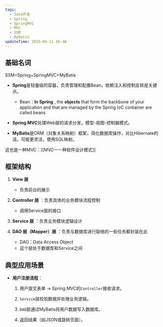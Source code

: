 ```yaml
---
tags:
  - Java开发
  - Spring
  - SpringMVC
  - MVC
  - SSM
  - MyBatis
updateTime: 2025-04-11 16:48
---
```

## 基础名词

SSM=Spring+SpringMVC+MyBatis  

- **Spring**是轻量级的容器，负责管理和配置Bean，依赖注入和控制反转是关键点。
	- Bean：**In Spring** , the **objects** that form the backbone of your application and that are managed by the Spring IoC container are called beans
- **Spring MVC**处理Web层的请求分发，模型-视图-控制器模式。
	
- **MyBatis**是ORM（对象关系映射）框架，简化数据库操作，对比Hibernate的话，可能更灵活，使用SQL映射。

这也是一种MVC：[[MVC—一种软件设计模式]]  

## 框架结构  

1. **View 层**  
	- 负责前台的展示
2. **Controller 层** ：负责具体的业务模块流程控制 
	-  调用Service层的接口
3. **Service 层**  ：负责业务模块逻辑设计  
	
4. **DAO 层（Mapper）层**  ：负责与数据库进行联络的一些任务都封装在此
	- DAO：Data Access Object  
	- 这个层处于数据库和Service之间
## 典型应用场景

- **用户注册流程**：
    
    1. 用户提交表单 → Spring MVC的`Controller`接收请求。
        
    2. `Service`层校验数据并处理业务逻辑。
        
    3. `DAO`层通过MyBatis将用户数据写入数据库。
        
    4. 返回结果（如JSON或跳转页面）。



